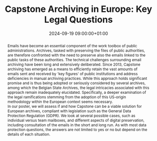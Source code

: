 ---
abstract: 'Emails have become an essential component of the work toolbox of public
  administrations. Archives, tasked with preserving the files of public authorities,
  are therefore confronted with the need to preserve also the emails linked to the
  public tasks of these authorities. The technical challenges surrounding email archiving
  have been long and extensively deliberated. Since 2013, Capstone archiving has emerged
  as a means to efficiently retain the vast amounts of emails sent and received by
  ''key figures'' of public institutions and address deficiencies in manual archiving
  practices. While this approach holds significant promise and is thus being adopted
  or seriously considered by several archives, among which the Belgian State Archives,
  the legal intricacies associated with this approach remain inadequately elucidated.
  Specifically, a deeper examination of the legal ramifications stemming from the
  adoption of this US-origin methodology within the European context seems necessary.


  In our poster, we will assess if and how Capstone can be a viable solution for European
  archives, compliant with legislation such as the General Data Protection Regulation
  (GDPR). We look at several possible cases, such as individual versus team mailboxes,
  and different aspects of digital preservation, including consultation of the emails
  in the short and long run. As with most data protection questions, the answers are
  not limited to yes or no but depend on the details of each situation.'
creators:
- Laura Drechsler
- ' Bieke Nouws'
date: 2024-09-19 09:00:00+01:00
document_url: https://doi.org/10.5281/zenodo.13388046
grand_parent: iPRES
institutions: []
keywords:
- legal and social responsibilities for dp
- scaling up
landing_page_url: https://zenodo.org/records/13388046
language: eng
layout: publication
license: Creative Commons Attribution 4.0 (CC-BY-4.0)
notes_url: ''
parent: iPRES 2024
publication_type: poster
size: null
slides_url: ''
source_name: iPRES
stream_url: ''
title: 'Capstone Archiving in Europe: Key Legal Questions'
year: 2024
---